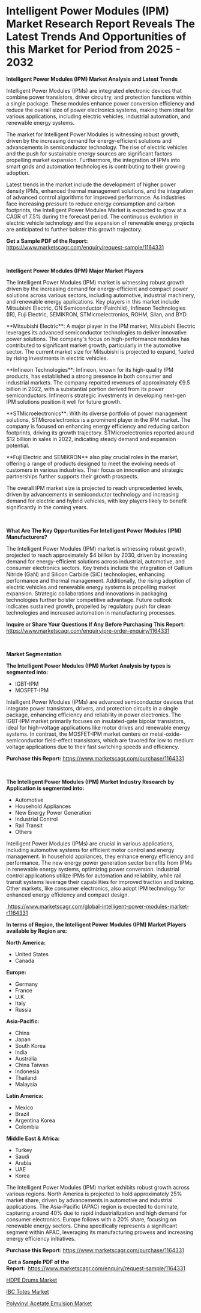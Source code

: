 <p><h1>Intelligent Power Modules (IPM) Market Research Report Reveals The Latest Trends And Opportunities of this Market for Period from 2025 - 2032</h1></p><p><strong>Intelligent Power Modules (IPM) Market Analysis and Latest Trends</strong></p>
<p><p>Intelligent Power Modules (IPMs) are integrated electronic devices that combine power transistors, driver circuitry, and protection functions within a single package. These modules enhance power conversion efficiency and reduce the overall size of power electronics systems, making them ideal for various applications, including electric vehicles, industrial automation, and renewable energy systems. </p><p>The market for Intelligent Power Modules is witnessing robust growth, driven by the increasing demand for energy-efficient solutions and advancements in semiconductor technology. The rise of electric vehicles and the push for sustainable energy sources are significant factors propelling market expansion. Furthermore, the integration of IPMs into smart grids and automation technologies is contributing to their growing adoption.</p><p>Latest trends in the market include the development of higher power density IPMs, enhanced thermal management solutions, and the integration of advanced control algorithms for improved performance. As industries face increasing pressure to reduce energy consumption and carbon footprints, the Intelligent Power Modules Market is expected to grow at a CAGR of 7.5% during the forecast period. The continuous evolution in electric vehicle technology and the expansion of renewable energy projects are anticipated to further bolster this growth trajectory.</p></p>
<p><strong>Get a Sample PDF of the Report:&nbsp;</strong> <a href="https://www.marketscagr.com/enquiry/request-sample/1164331?utm_campaign=1848&utm_medium=2&utm_source=Github&utm_content=ia&utm_term=06032025&utm_id=intelligent-power-modules-ipm">https://www.marketscagr.com/enquiry/request-sample/1164331</a></p>
<p>&nbsp;</p>
<p><strong>Intelligent Power Modules (IPM) Major Market Players</strong></p>
<p><p>The Intelligent Power Modules (IPM) market is witnessing robust growth driven by the increasing demand for energy-efficient and compact power solutions across various sectors, including automotive, industrial machinery, and renewable energy applications. Key players in this market include Mitsubishi Electric, ON Semiconductor (Fairchild), Infineon Technologies (IR), Fuji Electric, SEMIKRON, STMicroelectronics, ROHM, Silan, and BYD.</p><p>**Mitsubishi Electric**: A major player in the IPM market, Mitsubishi Electric leverages its advanced semiconductor technologies to deliver innovative power solutions. The company's focus on high-performance modules has contributed to significant market growth, particularly in the automotive sector. The current market size for Mitsubishi is projected to expand, fueled by rising investments in electric vehicles.</p><p>**Infineon Technologies**: Infineon, known for its high-quality IPM products, has established a strong presence in both consumer and industrial markets. The company reported revenues of approximately €9.5 billion in 2022, with a substantial portion derived from its power semiconductors. Infineon’s strategic investments in developing next-gen IPM solutions position it well for future growth.</p><p>**STMicroelectronics**: With its diverse portfolio of power management solutions, STMicroelectronics is a prominent player in the IPM market. The company is focused on enhancing energy efficiency and reducing carbon footprints, driving its growth trajectory. STMicroelectronics reported around $12 billion in sales in 2022, indicating steady demand and expansion potential.</p><p>**Fuji Electric and SEMIKRON** also play crucial roles in the market, offering a range of products designed to meet the evolving needs of customers in various industries. Their focus on innovation and strategic partnerships further supports their growth prospects.</p><p>The overall IPM market size is projected to reach unprecedented levels, driven by advancements in semiconductor technology and increasing demand for electric and hybrid vehicles, with key players likely to benefit significantly in the coming years.</p></p>
<p>&nbsp;</p>
<p><strong>What Are The Key Opportunities For Intelligent Power Modules (IPM) Manufacturers?</strong></p>
<p><p>The Intelligent Power Modules (IPM) market is witnessing robust growth, projected to reach approximately $4 billion by 2030, driven by increasing demand for energy-efficient solutions across industrial, automotive, and consumer electronics sectors. Key trends include the integration of Gallium Nitride (GaN) and Silicon Carbide (SiC) technologies, enhancing performance and thermal management. Additionally, the rising adoption of electric vehicles and renewable energy systems is propelling market expansion. Strategic collaborations and innovations in packaging technologies further bolster competitive advantage. Future outlook indicates sustained growth, propelled by regulatory push for clean technologies and increased automation in manufacturing processes.</p></p>
<p><strong>Inquire or Share Your Questions If Any Before Purchasing This Report:</strong> <a href="https://www.marketscagr.com/enquiry/pre-order-enquiry/1164331?utm_campaign=1848&utm_medium=2&utm_source=Github&utm_content=ia&utm_term=06032025&utm_id=intelligent-power-modules-ipm">https://www.marketscagr.com/enquiry/pre-order-enquiry/1164331</a></p>
<p>&nbsp;</p>
<p><strong>Market Segmentation</strong></p>
<p><strong>The Intelligent Power Modules (IPM) Market Analysis by types is segmented into:</strong></p>
<p><ul><li>IGBT-IPM</li><li>MOSFET-IPM</li></ul></p>
<p><p>Intelligent Power Modules (IPMs) are advanced semiconductor devices that integrate power transistors, drivers, and protection circuits in a single package, enhancing efficiency and reliability in power electronics. The IGBT-IPM market primarily focuses on insulated-gate bipolar transistors, ideal for high-voltage applications like motor drives and renewable energy systems. In contrast, the MOSFET-IPM market centers on metal-oxide-semiconductor field-effect transistors, which are favored for low to medium voltage applications due to their fast switching speeds and efficiency.</p></p>
<p><strong>Purchase this Report:&nbsp;</strong><a href="https://www.marketscagr.com/purchase/1164331?utm_campaign=1848&utm_medium=2&utm_source=Github&utm_content=ia&utm_term=06032025&utm_id=intelligent-power-modules-ipm">https://www.marketscagr.com/purchase/1164331</a></p>
<p>&nbsp;</p>
<p><strong>The Intelligent Power Modules (IPM) Market Industry Research by Application is segmented into:</strong></p>
<p><ul><li>Automotive</li><li>Household Appliances</li><li>New Energy Power Generation</li><li>Industrial Control</li><li>Rail Transit</li><li>Others</li></ul></p>
<p><p>Intelligent Power Modules (IPMs) are crucial in various applications, including automotive systems for efficient motor control and energy management. In household appliances, they enhance energy efficiency and performance. The new energy power generation sector benefits from IPMs in renewable energy systems, optimizing power conversion. Industrial control applications utilize IPMs for automation and reliability, while rail transit systems leverage their capabilities for improved traction and braking. Other markets, like consumer electronics, also adopt IPM technology for enhanced energy efficiency and compact design.</p></p>
<p><a href="https://www.marketscagr.com/global-intelligent-power-modules-market-r1164331?utm_campaign=1848&utm_medium=2&utm_source=Github&utm_content=ia&utm_term=06032025&utm_id=intelligent-power-modules-ipm">&nbsp;https://www.marketscagr.com/global-intelligent-power-modules-market-r1164331</a></p>
<p><strong>In terms of Region, the Intelligent Power Modules (IPM) Market Players available by Region are:</strong></p>
<p>
    <p> <strong> North America: </strong>
        <ul>
            <li>United States</li>
            <li>Canada</li>
        </ul>
        </p> 
    <p> <strong> Europe: </strong>
        <ul>
            <li>Germany</li>
            <li>France</li>
            <li>U.K.</li>
            <li>Italy</li>
            <li>Russia</li>
        </ul>
        </p> 
    <p> <strong> Asia-Pacific: </strong>
        <ul>
            <li>China</li>
            <li>Japan</li>
            <li>South Korea</li>
            <li>India</li>
            <li>Australia</li>
            <li>China Taiwan</li>
            <li>Indonesia</li>
            <li>Thailand</li>
            <li>Malaysia</li>
        </ul>
        </p> 
    <p> <strong> Latin America: </strong>
        <ul>
            <li>Mexico</li>
            <li>Brazil</li>
            <li>Argentina Korea</li>
            <li>Colombia</li>
        </ul>
        </p> 
    <p> <strong> Middle East & Africa: </strong>
        <ul>
            <li>Turkey</li>
            <li>Saudi</li>
            <li>Arabia</li>
            <li>UAE</li>
            <li>Korea</li>
        </ul>
    </p>
    </p>
<p><p>The Intelligent Power Modules (IPM) market exhibits robust growth across various regions. North America is projected to hold approximately 25% market share, driven by advancements in automotive and industrial applications. The Asia-Pacific (APAC) region is expected to dominate, capturing around 40% due to rapid industrialization and high demand for consumer electronics. Europe follows with a 20% share, focusing on renewable energy sectors. China specifically represents a significant segment within APAC, leveraging its manufacturing prowess and increasing energy efficiency initiatives.</p></p>
<p><strong>Purchase this Report: </strong><a href="https://www.marketscagr.com/purchase/1164331?utm_campaign=1848&utm_medium=2&utm_source=Github&utm_content=ia&utm_term=06032025&utm_id=intelligent-power-modules-ipm">https://www.marketscagr.com/purchase/1164331</a></p>
<p>&nbsp;<strong>Get a Sample PDF of the Report:&nbsp;&nbsp;</strong><a href="https://www.marketscagr.com/enquiry/request-sample/1164331?utm_campaign=1848&utm_medium=2&utm_source=Github&utm_content=ia&utm_term=06032025&utm_id=intelligent-power-modules-ipm">https://www.marketscagr.com/enquiry/request-sample/1164331</a></p>
<p><strong></strong></p>
<p><p><a href="https://github.com/prumrupear/Market-Research-Report-List-1/blob/main/hdpe-drums-market.md?utm_campaign=1848&utm_medium=2&utm_source=Github&utm_content=ia&utm_term=06032025&utm_id=intelligent-power-modules-ipm">HDPE Drums Market</a></p><p><a href="https://github.com/goreabeeran/Market-Research-Report-List-1/blob/main/ibc-totes-market.md?utm_campaign=1848&utm_medium=2&utm_source=Github&utm_content=ia&utm_term=06032025&utm_id=intelligent-power-modules-ipm">IBC Totes Market</a></p><p><a href="https://github.com/romeoacuffap/Market-Research-Report-List-1/blob/main/polyvinyl-acetate-emulsion-market.md?utm_campaign=1848&utm_medium=2&utm_source=Github&utm_content=ia&utm_term=06032025&utm_id=intelligent-power-modules-ipm">Polyvinyl Acetate Emulsion Market</a></p></p>